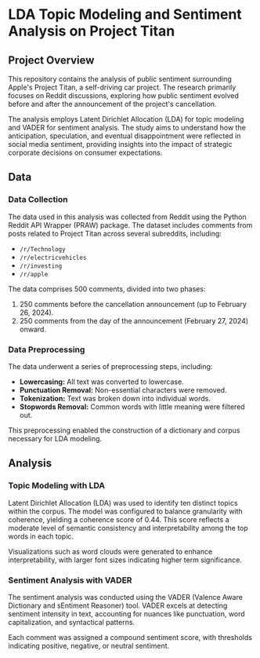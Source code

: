 # LDA Topic Modeling and Sentiment Analysis on Project Titan

## Project Overview

This repository contains the analysis of public sentiment surrounding Apple's Project Titan, a self-driving car project. The research primarily focuses on Reddit discussions, exploring how public sentiment evolved before and after the announcement of the project's cancellation.

The analysis employs Latent Dirichlet Allocation (LDA) for topic modeling and VADER for sentiment analysis. The study aims to understand how the anticipation, speculation, and eventual disappointment were reflected in social media sentiment, providing insights into the impact of strategic corporate decisions on consumer expectations.

## Data

### Data Collection

The data used in this analysis was collected from Reddit using the Python Reddit API Wrapper (PRAW) package. The dataset includes comments from posts related to Project Titan across several subreddits, including:

- `/r/Technology`
- `/r/electricvehicles`
- `/r/investing`
- `/r/apple`

The data comprises 500 comments, divided into two phases:
1. 250 comments before the cancellation announcement (up to February 26, 2024).
2. 250 comments from the day of the announcement (February 27, 2024) onward.

### Data Preprocessing

The data underwent a series of preprocessing steps, including:

- **Lowercasing:** All text was converted to lowercase.
- **Punctuation Removal:** Non-essential characters were removed.
- **Tokenization:** Text was broken down into individual words.
- **Stopwords Removal:** Common words with little meaning were filtered out.

This preprocessing enabled the construction of a dictionary and corpus necessary for LDA modeling.

## Analysis

### Topic Modeling with LDA

Latent Dirichlet Allocation (LDA) was used to identify ten distinct topics within the corpus. The model was configured to balance granularity with coherence, yielding a coherence score of 0.44. This score reflects a moderate level of semantic consistency and interpretability among the top words in each topic.

Visualizations such as word clouds were generated to enhance interpretability, with larger font sizes indicating higher term significance.

### Sentiment Analysis with VADER

The sentiment analysis was conducted using the VADER (Valence Aware Dictionary and sEntiment Reasoner) tool. VADER excels at detecting sentiment intensity in text, accounting for nuances like punctuation, word capitalization, and syntactical patterns.

Each comment was assigned a compound sentiment score, with thresholds indicating positive, negative, or neutral sentiment.
